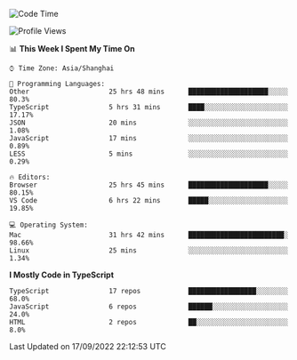 <!--START_SECTION:waka-->
![Code Time](http://img.shields.io/badge/Code%20Time-2%2C811%20hrs%2052%20mins-blue)

![Profile Views](http://img.shields.io/badge/Profile%20Views-1-blue)

📊 **This Week I Spent My Time On** 

```text
⌚︎ Time Zone: Asia/Shanghai

💬 Programming Languages: 
Other                    25 hrs 48 mins      ████████████████████░░░░░   80.3% 
TypeScript               5 hrs 31 mins       ████░░░░░░░░░░░░░░░░░░░░░   17.17% 
JSON                     20 mins             ░░░░░░░░░░░░░░░░░░░░░░░░░   1.08% 
JavaScript               17 mins             ░░░░░░░░░░░░░░░░░░░░░░░░░   0.89% 
LESS                     5 mins              ░░░░░░░░░░░░░░░░░░░░░░░░░   0.29%

🔥 Editors: 
Browser                  25 hrs 45 mins      ████████████████████░░░░░   80.15% 
VS Code                  6 hrs 22 mins       █████░░░░░░░░░░░░░░░░░░░░   19.85%

💻 Operating System: 
Mac                      31 hrs 42 mins      ████████████████████████░   98.66% 
Linux                    25 mins             ░░░░░░░░░░░░░░░░░░░░░░░░░   1.34%

```

**I Mostly Code in TypeScript** 

```text
TypeScript               17 repos            █████████████████░░░░░░░░   68.0% 
JavaScript               6 repos             ██████░░░░░░░░░░░░░░░░░░░   24.0% 
HTML                     2 repos             ██░░░░░░░░░░░░░░░░░░░░░░░   8.0%

```



 Last Updated on 17/09/2022 22:12:53 UTC
<!--END_SECTION:waka-->
